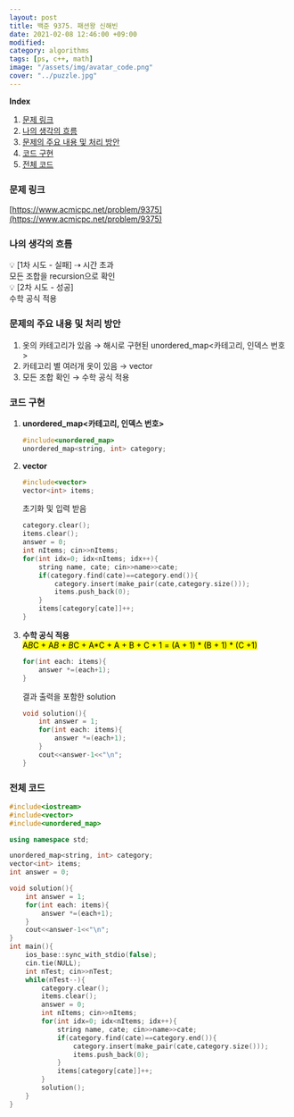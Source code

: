 ```yaml
---
layout: post
title: 백준 9375. 패션왕 신해빈
date: 2021-02-08 12:46:00 +09:00
modified: 
category: algorithms
tags: [ps, c++, math]
image: "/assets/img/avatar_code.png"
cover: "../puzzle.jpg"
---
```


**Index**
1. [문제 링크](#문제-링크)
1. [나의 생각의 흐름](#나의-생각의-흐름)
1. [문제의 주요 내용 및 처리 방안](#문제의-주요-내용-및-처리-방안)
1. [코드 구현](#코드-구현)
1. [전체 코드](#전체-코드)

### 문제 링크
[https://www.acmicpc.net/problem/9375](https://www.acmicpc.net/problem/9375)

### 나의 생각의 흐름
💡 [1차 시도 - 실패] ⇢ 시간 초과<br>
    모든 조합을 recursion으로 확인<br>
💡 [2차 시도 - 성공]<br> 
    수학 공식 적용<br>


### 문제의 주요 내용 및 처리 방안
1. 옷의 카테고리가 있음 → 해시로 구현된 unordered_map<카테고리, 인덱스 번호>
1. 카테고리 별 여러개 옷이 있음 → vector<int> 
1. 모든 조합 확인 → 수학 공식 적용

### 코드 구현 
1. **unordered_map<카테고리, 인덱스 번호>**<br>
    ```c++
    #include<unordered_map>
    unordered_map<string, int> category;
    ```
1. **vector**<br>
    ```c++
    #include<vector>
    vector<int> items;
    ```
    초기화 및 입력 받음<br>
    ```c++
    category.clear();
    items.clear();
    answer = 0;
    int nItems; cin>>nItems;
    for(int idx=0; idx<nItems; idx++){
        string name, cate; cin>>name>>cate;
        if(category.find(cate)==category.end()){
            category.insert(make_pair(cate,category.size()));
            items.push_back(0);
        }
        items[category[cate]]++;
    }
    ```

1. **수학 공식 적용**<br>
    <mark>A*B*C +  A*B + B*C + A*C +  A + B + C  + 1 = (A + 1) * (B + 1)  * (C +1)</mark><br>
    ```c++
    for(int each: items){
        answer *=(each+1);
    }
    ```
    결과 출력을 포함한 solution 
    ```c++
    void solution(){
        int answer = 1;
        for(int each: items){
            answer *=(each+1);
        }
        cout<<answer-1<<"\n";
    }
    ```

### 전체 코드
```c++
#include<iostream>
#include<vector>
#include<unordered_map>

using namespace std;

unordered_map<string, int> category;
vector<int> items;
int answer = 0;

void solution(){
    int answer = 1;
    for(int each: items){
        answer *=(each+1);
    }
    cout<<answer-1<<"\n";
}
int main(){
    ios_base::sync_with_stdio(false);
	cin.tie(NULL);
    int nTest; cin>>nTest;
    while(nTest--){
        category.clear();
        items.clear();
        answer = 0;
        int nItems; cin>>nItems;
        for(int idx=0; idx<nItems; idx++){
            string name, cate; cin>>name>>cate;
            if(category.find(cate)==category.end()){
                category.insert(make_pair(cate,category.size()));
                items.push_back(0);
            }
            items[category[cate]]++;
        }
        solution();
    }
}
```




